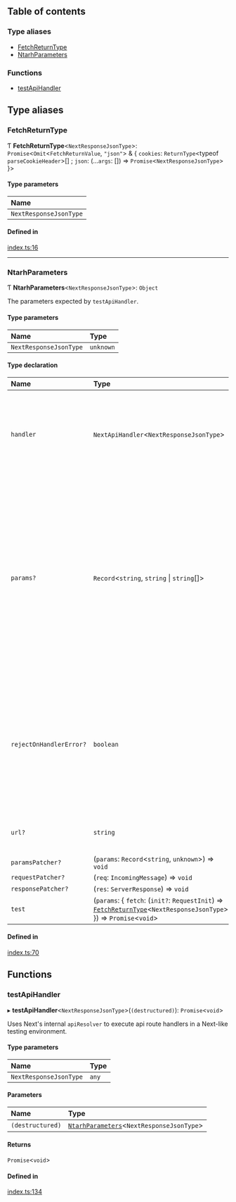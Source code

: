 ## Table of contents

### Type aliases

- [FetchReturnType][1]
- [NtarhParameters][2]

### Functions

- [testApiHandler][3]

## Type aliases

### FetchReturnType

Ƭ **FetchReturnType**<`NextResponseJsonType`>:
`Promise`<`Omit`<`FetchReturnValue`, `"json"`> & { `cookies`:
`ReturnType`\<typeof `parseCookieHeader`>\[] ; `json`: (...`args`: \[]) =>
`Promise`<`NextResponseJsonType`> }>

#### Type parameters

| Name                   |
| :--------------------- |
| `NextResponseJsonType` |

#### Defined in

[index.ts:16][4]

---

### NtarhParameters

Ƭ **NtarhParameters**<`NextResponseJsonType`>: `Object`

The parameters expected by `testApiHandler`.

#### Type parameters

| Name                   | Type      |
| :--------------------- | :-------- |
| `NextResponseJsonType` | `unknown` |

#### Type declaration

| Name                    | Type                                                                                                                     | Description                                                                                                                                                                                                                                                                                                                               |
| :---------------------- | :----------------------------------------------------------------------------------------------------------------------- | :---------------------------------------------------------------------------------------------------------------------------------------------------------------------------------------------------------------------------------------------------------------------------------------------------------------------------------------- |
| `handler`               | `NextApiHandler`<`NextResponseJsonType`>                                                                                 | The actual handler under test. It should be an async function that accepts `NextApiRequest` and `NextApiResult` objects (in that order) as its two parameters.                                                                                                                                                                            |
| `params?`               | `Record`<`string`, `string` \| `string`\[]>                                                                              | `params` is passed directly to the handler and represent processed dynamic routes. This should not be confused with query string parsing, which is handled automatically. `params: { id: 'some-id' }` is shorthand for `paramsPatcher: (params) => (params.id = 'some-id')`. This is most useful for quickly setting many params at once. |
| `rejectOnHandlerError?` | `boolean`                                                                                                                | If `false`, errors thrown from within a handler are kicked up to Next.js's resolver to deal with, which is what would happen in production. Instead, if `true`, the \[\[`testApiHandler`]] function will reject immediately. **`default`** false                                                                                          |
| `url?`                  | `string`                                                                                                                 | `url: 'your-url'` is shorthand for `requestPatcher: (req) => (req.url = 'your-url')`                                                                                                                                                                                                                                                      |
| `paramsPatcher?`        | (`params`: `Record`<`string`, `unknown`>) => `void`                                                                      | -                                                                                                                                                                                                                                                                                                                                         |
| `requestPatcher?`       | (`req`: `IncomingMessage`) => `void`                                                                                     | -                                                                                                                                                                                                                                                                                                                                         |
| `responsePatcher?`      | (`res`: `ServerResponse`) => `void`                                                                                      | -                                                                                                                                                                                                                                                                                                                                         |
| `test`                  | (`params`: { `fetch`: (`init?`: `RequestInit`) => [`FetchReturnType`][1]<`NextResponseJsonType`> }) => `Promise`<`void`> | -                                                                                                                                                                                                                                                                                                                                         |

#### Defined in

[index.ts:70][5]

## Functions

### testApiHandler

▸ **testApiHandler**<`NextResponseJsonType`>(`(destructured)`):
`Promise`<`void`>

Uses Next's internal `apiResolver` to execute api route handlers in a Next-like
testing environment.

#### Type parameters

| Name                   | Type  |
| :--------------------- | :---- |
| `NextResponseJsonType` | `any` |

#### Parameters

| Name             | Type                                           |
| :--------------- | :--------------------------------------------- |
| `(destructured)` | [`NtarhParameters`][2]<`NextResponseJsonType`> |

#### Returns

`Promise`<`void`>

#### Defined in

[index.ts:134][6]

[1]: README.md#fetchreturntype
[2]: README.md#ntarhparameters
[3]: README.md#testapihandler
[4]:
  https://github.com/Xunnamius/next-test-api-route-handler/blob/a17315d/src/index.ts#L16
[5]:
  https://github.com/Xunnamius/next-test-api-route-handler/blob/a17315d/src/index.ts#L70
[6]:
  https://github.com/Xunnamius/next-test-api-route-handler/blob/a17315d/src/index.ts#L134
